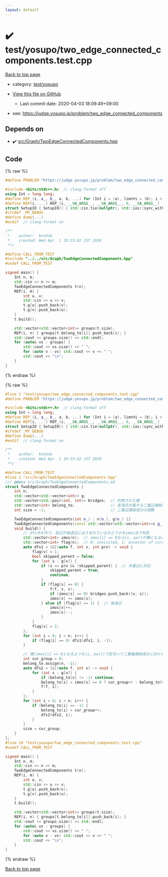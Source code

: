 ```yaml
---
layout: default
---
```


<!-- mathjax config similar to math.stackexchange -->
<script type="text/javascript" async
  src="https://cdnjs.cloudflare.com/ajax/libs/mathjax/2.7.5/MathJax.js?config=TeX-MML-AM_CHTML">
</script>
<script type="text/x-mathjax-config">
  MathJax.Hub.Config({
    TeX: { equationNumbers: { autoNumber: "AMS" }},
    tex2jax: {
      inlineMath: [ ['$','$'] ],
      processEscapes: true
    },
    "HTML-CSS": { matchFontHeight: false },
    displayAlign: "left",
    displayIndent: "2em"
  });
</script>

<script type="text/javascript" src="https://cdnjs.cloudflare.com/ajax/libs/jquery/3.4.1/jquery.min.js"></script>
<script src="https://cdn.jsdelivr.net/npm/jquery-balloon-js@1.1.2/jquery.balloon.min.js" integrity="sha256-ZEYs9VrgAeNuPvs15E39OsyOJaIkXEEt10fzxJ20+2I=" crossorigin="anonymous"></script>
<script type="text/javascript" src="../../../assets/js/copy-button.js"></script>
<link rel="stylesheet" href="../../../assets/css/copy-button.css" />


# :heavy_check_mark: test/yosupo/two_edge_connected_components.test.cpp

<a href="../../../index.html">Back to top page</a>

* category: <a href="../../../index.html#0b58406058f6619a0f31a172defc0230">test/yosupo</a>
* <a href="{{ site.github.repository_url }}/blob/master/test/yosupo/two_edge_connected_components.test.cpp">View this file on GitHub</a>
    - Last commit date: 2020-04-03 18:09:49+09:00


* see: <a href="https://judge.yosupo.jp/problem/two_edge_connected_components">https://judge.yosupo.jp/problem/two_edge_connected_components</a>


## Depends on

* :heavy_check_mark: <a href="../../../library/src/Graph/TwoEdgeConnectedComponents.hpp.html">src/Graph/TwoEdgeConnectedComponents.hpp</a>


## Code

<a id="unbundled"></a>
{% raw %}
```cpp
#define PROBLEM "https://judge.yosupo.jp/problem/two_edge_connected_components"

#include <bits/stdc++.h>  // clang-format off
using Int = long long;
#define REP_(i, a_, b_, a, b, ...) for (Int i = (a), lim##i = (b); i < lim##i; i++)
#define REP(i, ...) REP_(i, __VA_ARGS__, __VA_ARGS__, 0, __VA_ARGS__)
struct SetupIO { SetupIO() { std::cin.tie(nullptr), std::ios::sync_with_stdio(false), std::cout << std::fixed << std::setprecision(13); } } setup_io;
#ifndef _MY_DEBUG
#define dump(...)
#endif  // clang-format on

/**
 *    author:  knshnb
 *    created: Wed Apr  1 19:23:42 JST 2020
 **/

#define CALL_FROM_TEST
#include "../../src/Graph/TwoEdgeConnectedComponents.hpp"
#undef CALL_FROM_TEST

signed main() {
    Int n, m;
    std::cin >> n >> m;
    TwoEdgeConnectedComponents t(n);
    REP(i, m) {
        int u, v;
        std::cin >> u >> v;
        t.g[u].push_back(v);
        t.g[v].push_back(u);
    }
    t.build();

    std::vector<std::vector<int>> groups(t.size);
    REP(i, n) { groups[t.belong_to[i]].push_back(i); }
    std::cout << groups.size() << std::endl;
    for (auto& vs : groups) {
        std::cout << vs.size() << " ";
        for (auto v : vs) std::cout << v << " ";
        std::cout << "\n";
    }
}

```
{% endraw %}

<a id="bundled"></a>
{% raw %}
```cpp
#line 1 "test/yosupo/two_edge_connected_components.test.cpp"
#define PROBLEM "https://judge.yosupo.jp/problem/two_edge_connected_components"

#include <bits/stdc++.h>  // clang-format off
using Int = long long;
#define REP_(i, a_, b_, a, b, ...) for (Int i = (a), lim##i = (b); i < lim##i; i++)
#define REP(i, ...) REP_(i, __VA_ARGS__, __VA_ARGS__, 0, __VA_ARGS__)
struct SetupIO { SetupIO() { std::cin.tie(nullptr), std::ios::sync_with_stdio(false), std::cout << std::fixed << std::setprecision(13); } } setup_io;
#ifndef _MY_DEBUG
#define dump(...)
#endif  // clang-format on

/**
 *    author:  knshnb
 *    created: Wed Apr  1 19:23:42 JST 2020
 **/

#define CALL_FROM_TEST
#line 1 "src/Graph/TwoEdgeConnectedComponents.hpp"
/// @docs src/Graph/TwoEdgeConnectedComponents.md
struct TwoEdgeConnectedComponents {
    int n;
    std::vector<std::vector<int>> g;
    std::vector<std::pair<int, int>> bridges;  // 列挙された橋
    std::vector<int> belong_to;                // 各頂点の属する二重辺連結成分のindex
    int size = -1;                             // 二重辺連結成分の個数

    TwoEdgeConnectedComponents(int n_) : n(n_), g(n_) {}
    TwoEdgeConnectedComponents(const std::vector<std::vector<int>>& g_) : n(g_.size()), g(g_) {}
    void build() {
        // dfs木を作り、各辺が後退辺にはさまれているかどうかをimos法で判定
        std::vector<int> imos(n);  // imos[i] == 0なら(i, par)が橋になるように更新
        std::vector<int> flag(n);  // 0: unvisited, 1: ancestor of current v, 2: done(後退辺になりえない)
        auto dfs1 = [&](auto f, int v, int prv) -> void {
            flag[v] = 1;
            bool skipped_parent = false;
            for (int s : g[v]) {
                if (s == prv && !skipped_parent) {  // 多重辺に対応
                    skipped_parent = true;
                    continue;
                }
                if (flag[s] == 0) {
                    f(f, s, v);
                    if (imos[s] == 0) bridges.push_back({v, s});
                    imos[v] += imos[s];
                } else if (flag[s] == 1) {  // 後退辺
                    imos[v]++;
                    imos[s]--;
                }
            }
            flag[v] = 2;
        };
        for (int i = 0; i < n; i++) {
            if (flag[i] == 0) dfs1(dfs1, i, -1);
        }

        // 橋(imos[i] == 0となるような(i, par))で区切って二重編連結成分に分ける
        int cur_group = 0;
        belong_to.assign(n, -1);
        auto dfs2 = [&](auto f, int v) -> void {
            for (int s : g[v]) {
                if (belong_to[s] != -1) continue;
                belong_to[s] = imos[s] == 0 ? cur_group++ : belong_to[v];
                f(f, s);
            }
        };
        for (int i = 0; i < n; i++) {
            if (belong_to[i] == -1) {
                belong_to[i] = cur_group++;
                dfs2(dfs2, i);
            }
        }
        size = cur_group;
    }
};
#line 19 "test/yosupo/two_edge_connected_components.test.cpp"
#undef CALL_FROM_TEST

signed main() {
    Int n, m;
    std::cin >> n >> m;
    TwoEdgeConnectedComponents t(n);
    REP(i, m) {
        int u, v;
        std::cin >> u >> v;
        t.g[u].push_back(v);
        t.g[v].push_back(u);
    }
    t.build();

    std::vector<std::vector<int>> groups(t.size);
    REP(i, n) { groups[t.belong_to[i]].push_back(i); }
    std::cout << groups.size() << std::endl;
    for (auto& vs : groups) {
        std::cout << vs.size() << " ";
        for (auto v : vs) std::cout << v << " ";
        std::cout << "\n";
    }
}

```
{% endraw %}

<a href="../../../index.html">Back to top page</a>

